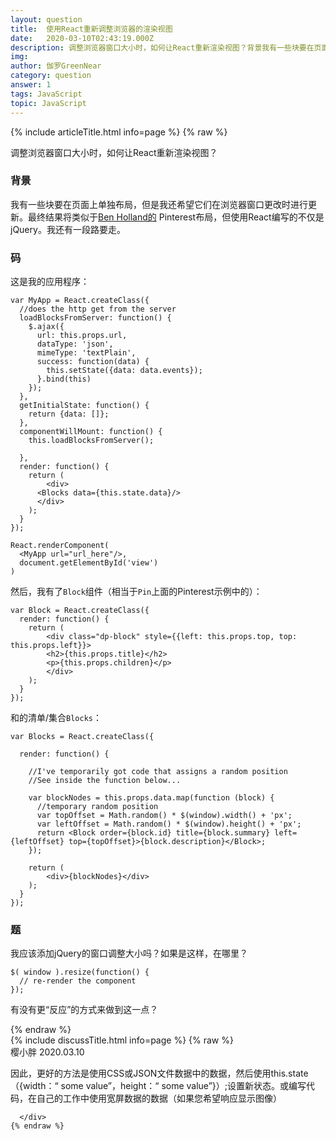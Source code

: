 ```yaml
---
layout: question
title:  使用React重新调整浏览器的渲染视图
date:   2020-03-10T02:43:19.000Z
description: 调整浏览器窗口大小时，如何让React重新渲染视图？背景我有一些块要在页面上单独布局，但是我还希望它们在浏览器窗口更改时进行更新。最终结果将类似于...
img: 
author: 伽罗GreenNear
category: question
answer: 1
tags: JavaScript
topic: JavaScript
---
```

<div class="article-root">
  <div class="article">
    {% include articleTitle.html info=page %}
    {% raw %}
    <div class="article-content"><p><font style="vertical-align: inherit;"><font style="vertical-align: inherit;">调整浏览器窗口大小时，如何让React重新渲染视图？</font></font></p>

<h3><font style="vertical-align: inherit;"><font style="vertical-align: inherit;">背景</font></font></h3>

<p><font style="vertical-align: inherit;"><font style="vertical-align: inherit;">我有一些块要在页面上单独布局，但是我还希望它们在浏览器窗口更改时进行更新。</font><font style="vertical-align: inherit;">最终结果将类似于</font></font><a href="http://benholland.me/javascript/how-to-build-a-site-that-works-like-pinterest/" rel="noreferrer"><font style="vertical-align: inherit;"><font style="vertical-align: inherit;">Ben Holland的</font></font></a><font style="vertical-align: inherit;"><font style="vertical-align: inherit;"> Pinterest布局，但使用React编写的不仅是jQuery。</font><font style="vertical-align: inherit;">我还有一段路要走。</font></font></p>

<h3><font style="vertical-align: inherit;"><font style="vertical-align: inherit;">码</font></font></h3>

<p><font style="vertical-align: inherit;"><font style="vertical-align: inherit;">这是我的应用程序：</font></font></p>

<pre><code>var MyApp = React.createClass({<font></font>
  //does the http get from the server<font></font>
  loadBlocksFromServer: function() {<font></font>
    $.ajax({<font></font>
      url: this.props.url,<font></font>
      dataType: 'json',<font></font>
      mimeType: 'textPlain',<font></font>
      success: function(data) {<font></font>
        this.setState({data: data.events});<font></font>
      }.bind(this)<font></font>
    });<font></font>
  },<font></font>
  getInitialState: function() {<font></font>
    return {data: []};<font></font>
  },<font></font>
  componentWillMount: function() {<font></font>
    this.loadBlocksFromServer();<font></font>
<font></font>
  },    <font></font>
  render: function() {<font></font>
    return (<font></font>
        &lt;div&gt;<font></font>
      &lt;Blocks data={this.state.data}/&gt;<font></font>
      &lt;/div&gt;<font></font>
    );<font></font>
  }<font></font>
});<font></font>
<font></font>
React.renderComponent(<font></font>
  &lt;MyApp url="url_here"/&gt;,<font></font>
  document.getElementById('view')<font></font>
)<font></font>
</code></pre>

<p><font style="vertical-align: inherit;"><font style="vertical-align: inherit;">然后，我有了</font></font><code>Block</code><font style="vertical-align: inherit;"><font style="vertical-align: inherit;">组件（相当于</font></font><code>Pin</code><font style="vertical-align: inherit;"><font style="vertical-align: inherit;">上面的Pinterest示例中的）：</font></font></p>

<pre><code>var Block = React.createClass({<font></font>
  render: function() {<font></font>
    return (<font></font>
        &lt;div class="dp-block" style={{left: this.props.top, top: this.props.left}}&gt;<font></font>
        &lt;h2&gt;{this.props.title}&lt;/h2&gt;<font></font>
        &lt;p&gt;{this.props.children}&lt;/p&gt;<font></font>
        &lt;/div&gt;<font></font>
    );<font></font>
  }<font></font>
});<font></font>
</code></pre>

<p><font style="vertical-align: inherit;"><font style="vertical-align: inherit;">和的清单/集合</font></font><code>Blocks</code><font style="vertical-align: inherit;"><font style="vertical-align: inherit;">：</font></font></p>

<pre><code>var Blocks = React.createClass({<font></font>
<font></font>
  render: function() {<font></font>
<font></font>
    //I've temporarily got code that assigns a random position<font></font>
    //See inside the function below...<font></font>
<font></font>
    var blockNodes = this.props.data.map(function (block) {   <font></font>
      //temporary random position<font></font>
      var topOffset = Math.random() * $(window).width() + 'px'; <font></font>
      var leftOffset = Math.random() * $(window).height() + 'px'; <font></font>
      return &lt;Block order={block.id} title={block.summary} left={leftOffset} top={topOffset}&gt;{block.description}&lt;/Block&gt;;<font></font>
    });<font></font>
<font></font>
    return (<font></font>
        &lt;div&gt;{blockNodes}&lt;/div&gt;<font></font>
    );<font></font>
  }<font></font>
});<font></font>
</code></pre>

<h3><font style="vertical-align: inherit;"><font style="vertical-align: inherit;">题</font></font></h3>

<p><font style="vertical-align: inherit;"><font style="vertical-align: inherit;">我应该添加jQuery的窗口调整大小吗？</font><font style="vertical-align: inherit;">如果是这样，在哪里？</font></font></p>

<pre><code>$( window ).resize(function() {<font></font>
  // re-render the component<font></font>
});<font></font>
</code></pre>

<p><font style="vertical-align: inherit;"><font style="vertical-align: inherit;">有没有更“反应”的方式来做到这一点？</font></font></p></div>
    {% endraw %}
  </div>

  <div class="discuss-wrapper">
    {% include discussTitle.html info=page %}
    {% raw %}
    <div class="discuss-item">
        <div class="discuss-parent">
          <div class="discuss-meta">
            <span class="discuss-user">樱小胖</span>
            <span class="discuss-time">2020.03.10</span>
          </div>
          <div class="discuss-comment"><p><font style="vertical-align: inherit;"><font style="vertical-align: inherit;">因此，更好的方法是使用CSS或JSON文件数据中的数据，然后使用this.state（{width：“ some value”，height：“ some value”}）;设置新状态。</font><font style="vertical-align: inherit;">或编写代码，在自己的工作中使用宽屏数据的数据（如果您希望响应显示图像）</font></font></p></div>
        </div>
        
      </div>
    {% endraw %}
  </div>
<div>
